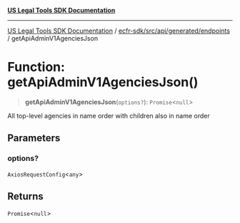 [**US Legal Tools SDK Documentation**](../../../../../../README.md)

***

[US Legal Tools SDK Documentation](../../../../../../README.md) / [ecfr-sdk/src/api/generated/endpoints](../README.md) / getApiAdminV1AgenciesJson

# Function: getApiAdminV1AgenciesJson()

> **getApiAdminV1AgenciesJson**(`options?`): `Promise`\<`null`\>

All top-level agencies in name order with children also in name order

## Parameters

### options?

`AxiosRequestConfig`\<`any`\>

## Returns

`Promise`\<`null`\>
